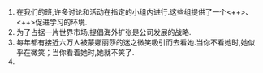 1. 在我们的班,许多讨论和活动在指定的小组内进行.这些组提供了一个<++>、<++>促进学习的环境.  
2. 为了占据一片世界市场,提倡海外扩张是公司发展的战略.  
3. 每年都有接近六万人被蒙娜丽莎的迷之微笑吸引而去看她.当你不看她时,她似乎在微笑；当你看着她时,她就不笑了.  
4. 
